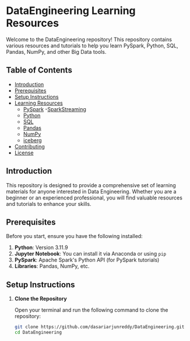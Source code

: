 # DataEngineering Learning Resources

Welcome to the DataEngineering repository! This repository contains various resources and tutorials to help you learn PySpark, Python, SQL, Pandas, NumPy, and other Big Data tools.

## Table of Contents

- [Introduction](#introduction)
- [Prerequisites](#prerequisites)
- [Setup Instructions](#setup-instructions)
- [Learning Resources](#learning-resources)
  - [PySpark](#pyspark)
    -[SparkStreaming](#sparkstreaming)   
  - [Python](#python)
  - [SQL](#sql)
  - [Pandas](#pandas)
  - [NumPy](#numpy)
  - [iceberg](#iceberg)
- [Contributing](#contributing)
- [License](#license)

## Introduction

This repository is designed to provide a comprehensive set of learning materials for anyone interested in Data Engineering. Whether you are a beginner or an experienced professional, you will find valuable resources and tutorials to enhance your skills.

## Prerequisites

Before you start, ensure you have the following installed:

1. **Python**: Version 3.11.9 
2. **Jupyter Notebook**: You can install it via Anaconda or using `pip`
3. **PySpark**: Apache Spark's Python API (for PySpark tutorials)
4. **Libraries**: Pandas, NumPy, etc.

## Setup Instructions

1. **Clone the Repository**

   Open your terminal and run the following command to clone the repository:

   ```bash
   git clone https://github.com/dasariarjunreddy/DataEngineering.git
   cd DataEngineering

